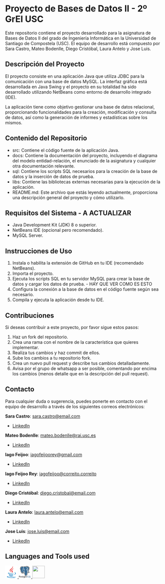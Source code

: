 # Proyecto de Bases de Datos II - 2º GrEI USC
Este repositorio contiene el proyecto desarrollado para la asignatura de Bases de Datos II del grado de Ingeniería Informática en la Universidad de Santiago de Compostela (USC). El equipo de desarrollo está compuesto por Sara Castro, Mateo Bodenlle, Diego Cristóbal, Laura Antelo y Jose Luis.

## Descripción del Proyecto
El proyecto consiste en una aplicación Java que utiliza JDBC para la comunicación con una base de datos MySQL. La interfaz gráfica está desarrollada en Java Swing y el proyecto en su totalidad ha sido desarrollado utilizando NetBeans como entorno de desarrollo integrado (IDE).

La aplicación tiene como objetivo gestionar una base de datos relacional, proporcionando funcionalidades para la creación, modificación y consulta de datos, así como la generación de informes y estadísticas sobre los mismos.

## Contenido del Repositorio
* src: Contiene el código fuente de la aplicación Java.
* docs: Contiene la documentación del proyecto, incluyendo el diagrama del modelo entidad-relación, el enunciado de la asignatura y cualquier otra documentación relevante.
* sql: Contiene los scripts SQL necesarios para la creación de la base de datos y la inserción de datos de prueba.
* libs: Contiene las bibliotecas externas necesarias para la ejecución de la aplicación.
* README.md: Este archivo que estás leyendo actualmente, proporciona una descripción general del proyecto y cómo utilizarlo.

## Requisitos del Sistema - A ACTUALIZAR 
* Java Development Kit (JDK) 8 o superior.
* NetBeans IDE (opcional pero recomendado).
* MySQL Server.

## Instrucciones de Uso
1. Instala o habilita la extensión de GitHub en tu IDE (recomendado NetBeans).
2. Importa el proyecto.
3. Ejecuta los scripts SQL en tu servidor MySQL para crear la base de datos y cargar los datos de prueba. - HAY QUE VER COMO ES ESTO
4. Configura la conexión a la base de datos en el código fuente según sea necesario.
5. Compila y ejecuta la aplicación desde tu IDE.
   
## Contribuciones
Si deseas contribuir a este proyecto, por favor sigue estos pasos:

1. Haz un fork del repositorio.
2. Crea una rama con el nombre de la característica que quieres implementar.
3. Realiza tus cambios y haz commit de ellos.
4. Sube los cambios a tu repositorio fork.
5. Crea un nuevo pull request y describe tus cambios detalladamente.
6. Avisa por el grupo de whatsapp a ser posible, comentando por encima los cambios (menos detalle que en la descripción del pull request).

## Contacto
Para cualquier duda o sugerencia, puedes ponerte en contacto con el equipo de desarrollo a través de los siguientes correos electrónicos:

**Sara Castro**:  sara.castro@email.com  

* [LinkedIn](www.linkedin.com/in/saracastro??)
  
   
**Mateo Bodenlle**: mateo.bodenlle@rai.usc.es  
  
* [LinkedIn](https://www.linkedin.com/in/mateo-bodenlle-villarino/)

  
**Iago Feijoo**:  iagofeijoorey@gmail.com  

* [LinkedIn](www.linkedin.com/in/iagofeijoorey)

    
**Iago Feijoo Rey**:  iagofeijoo@correito.correito  

* [LinkedIn](www.linkedin.com/in/iagofeijoorey)

  
**Diego Cristóbal**:  diego.cristobal@email.com    

* [LinkedIn](www.linkedin.com/in/iagofeijoorey)
   
  
**Laura Antelo**:  laura.antelo@email.com      

* [LinkedIn](www.linkedin.com/in/iagofeijoorey)
  
  
**Jose Luis**:  jose.luis@email.com      

* [LinkedIn](www.linkedin.com/in/iagofeijoorey) 

  
## Languages and Tools used
<p align="left"> <a href="https://dev.java/" target="_blank" rel="noreferrer"> <img src="https://raw.githubusercontent.com/devicons/devicon/master/icons/java/java-original.svg" alt="java" width="40" height="40"/> </a> 
<a href="https://www.postgresql.org/"> <img src="https://raw.githubusercontent.com/devicons/devicon/master/icons/postgresql/postgresql-original-wordmark.svg" alt="postgresql" width="40" height="40"/> </a> 
<a href="https://netbeans.apache.org/front/main/index.html"> <img src="https://netbeans.apache.org/_/images/apache-netbeans.svg" width="40" height="40"/> </a> </p>
</p>

